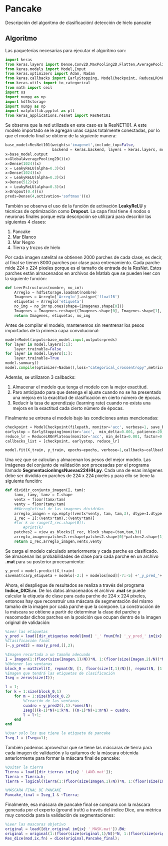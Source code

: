# Pancake
Descripción del algoritmo de clasificación/ detección de hielo pancake

## Algoritmo

Las paqueterías necesarias para ejecutar el algoritmo son:

```python
import keras
from keras.layers import Dense,Conv2D,MaxPooling2D,Flatten,AveragePooling2D,Dropout,BatchNormalization,Activation,GlobalMaxPooling2D,GlobalAveragePooling2D,LeakyReLU
from keras.models import Model,Input
from keras.optimizers import Adam, Nadam
from keras.callbacks import EarlyStopping, ModelCheckpoint, ReduceLROnPlateau, LearningRateScheduler
from keras.utils import to_categorical
from math import ceil
import os
import numpy as np
import hdf5storage
import numpy as np
import matplotlib.pyplot as plt
from keras_applications.resnet import ResNet101
```
Se observa que la red utilizada en este caso es la ResNET101. A este modelo importado se le agregan unas capas totalmente conectadas, por lo que el modelo final se obtiene de la siguiente manera:

```python
base_model=ResNet101(weights='imagenet',include_top=False, 
                     backend = keras.backend, layers = keras.layers, models = keras.models, utils = keras.utils)
x=base_model.output
x=GlobalAveragePooling2D()(x)
x=Dense(1024)(x) 
x = LeakyReLU(alpha=0.3)(x)
x=Dense(1024)(x) 
x = LeakyReLU(alpha=0.3)(x)
x=Dense(512)(x) 
x = LeakyReLU(alpha=0.3)(x)
x=Dropout(0.4)(x)
preds=Dense(4,activation='softmax')(x) 
```
También se observa el uso de la función de activación **LeakyReLU** y técnicas de optimización como **Dropout**. La capa final tiene 4 nodos o neuronas finales porque esta descripción se utilizará para describir las siguientes 4 clases:

1. Pancake
2. Mar Blanco
3. Mar Negro
4. Tierra y trozos de hielo

Por cada imagen satelital se obtienen 2000 parches de cada clase, es decir, al final se tienen 8000 parches por clase para entrenamiento. Cada parche mide 224 x 224 pixeles porque es el tamaño de entrada de la ResNet. Estos parches están almacenados en archivos de Matlab que se pueden leer con la siguiente función:

```python
def LeerEstructuras(nombre, no_im):
    Arreglo = hdf5storage.loadmat(nombre)
    Imagenes = Arreglo['Arreglo'].astype('float16')
    etiquetas = Arreglo['etiqueta']
    no_img = no_im*np.ones(shape=(Imagenes.shape[0]))
    Imagenes = Imagenes.reshape((Imagenes.shape[0], Imagenes.shape[1], Imagenes.shape[2],1))
    return Imagenes, etiquetas, no_img
```

Antes de compilar el modelo, mantenemos sin reentrenar los pesos importados de la primera capa convolucional:

```python
model=Model(inputs=base_model.input,outputs=preds)
for layer in model.layers[:1]:
    layer.trainable=False
for layer in model.layers[1:]:
    layer.trainable=True
model.summary()
model.compile(optimizer=Nadam(),loss="categorical_crossentropy",metrics=["accuracy"])
```

Además, se utilizaron 3 callbacks:
1. Almacenar el modelo que tenga el modelo con la mejor exactitud.
2. Paro anticipado para que detenga el ajuste cuando no se ha presentado una mejora en la exactitud de clasificación en cierto número de épocas.
3. Reducir la tasa de aprendizaje (learning rate) cuando no exista una mejora en la exactitud cada cierto número de épocas.

Finalmente se entrena el modelo bajo las condiciones antes mencionadas:

```python
checkpoint = ModelCheckpoint(filepath, monitor='acc', verbose=1, save_best_only=True, mode='max')
earlystop = EarlyStopping(monitor='acc',  min_delta=0.001, patience=20, mode='auto', verbose=1,restore_best_weights=True)
reduce_lr = ReduceLROnPlateau(monitor='acc', min_delta=0.001, factor=0.5, patience=5, verbose=1, min_lr=0.00001, mode='max')
callbacks_list = [checkpoint, earlystop, reduce_lr]

model.fit(X_train, y_train, epochs=epochs, verbose=1,callbacks=callbacks_list,shuffle=True,)
```

Una vez que se calculan y almacenan los pesos del mejor modelo. Las imágenes del conjunto de validación son procesadas por el programa llamado **SegmentacionImgsNuevas224HH.py**. Cada una de esas imágenes debe ser dividida en parches de 224 x 224 pixeles y para ello se tiene la siguiente función:

```python
def dividir_conjunto_imagen(I, tam):
    tamx, tamy, tamz = I.shape
    ventx = floor(tamx/tam)
    venty = floor(tamy/tam)
    ##Arreglofinal de las imagenes divididas
    arreglo_imagen = np.empty((ventx*venty, tam, tam,3), dtype=I.dtype)
    I_rec = I[:(ventx*tam),:(venty*tam)]
    #for k in range(I_rec.shape[0]):
        #print(k)
    patches2 = view_as_blocks(I_rec, block_shape=(tam,tam,3))
    arreglo_imagen=patches2.reshape(patches2.shape[0]*patches2.shape[1],patches2.shape[3], patches2.shape[4],3)
    return I_rec,arreglo_imagen,ventx,venty
```

Se carga el modelo calculado anteriormente y cada parche es clasificado. Se almacenan las probabilidades de clase para cada parche en un archivo **.mat** para su posterior procesamiento:

```python
y_pred = model.predict(X_train)
savemat(carp_etiqueta + modelo[-2:] + modelos[mod][-7:-5] +'_y_pred_'+ name_imgs[img][:4] +'.mat', {'y_pred': y_pred})
```

Ahora, el despliegue de resultados se realiza a través del programa **Indice_DICE.m**. De los datos almacenados el archivo **.mat** se puede calcular la etiqueta de clase para cada parche de 224 x 224 pixeles, entonces hay que reconstruir una máscara de segmentación del mismo tamaño de la imagen por cada parche que la compone. La construcción de la máscara se obtiene a partir de determinar la clase del parche y reacomodar dichos parches en la posición que ocupan dentro de la imagen original de validación:

```matlab
%Leer las etiquetas
y_pred = load([dir_etiquetas model{mod} '_' fnum{fn} '_y_pred_' im{ix} '.mat']).y_pred;
%Clasificación final
[~,y_pred2] = max(y_pred,[],2);

%Imagen recortada a un tamaño adecuado
I = Imagen(1:(floor(size(Imagen,1)/N))*N, 1:(floor(size(Imagen,2)/N))*N);
%Obtener las ventanas
block_0 = mat2cell(I, repmat(N, [1, floor(size(I,1)/N)]), repmat(N, [1, floor(size(I,2)/N)]));
%Imagen que tendrá las etiquetas de clasificación
Iseg = zeros(size(I));

l = 1;
for k = 1:size(block_0,1)
    for m = 1:size(block_0,2)
        %Creación de las ventanas
        cuadro = y_pred2(l,1).*ones(N);
        Iseg(((k-1)*N)+1:k*N, ((m-1)*N)+1:m*N) = cuadro;
        l = l+1;
    end
end

%Usar solo los que tiene la etiqueta de pancake
Iseg_1 = (Iseg==1);
```

También podemos aprovechar que se tiene las máscaras de tierra para cada imagen de validación y la quitamos de la máscara obtenida anteriormente para formar la máscara final de pancake:

```matlab
%Quitar la tierra
Tierra = load([dir_tierras im{ix} '_LAND.mat']);
Tierra = Tierra.h;
Tierra = logical(Tierra(1:(floor(size(Imagen,1)/N))*N, 1:(floor(size(Imagen,2)/N))*N));

%MÁSCARA FINAL DE PANCAKE
Pancake_final = Iseg_1 & ~Tierra;
```

Finalmente, esa máscara de pancake final se compara con la máscara generada por el experto (ground truth) a través del índice Dice, una métrica muy conocida para la validación de segmentaciones:

```matlab
%Leer las mascaras objetivo
original = load([dir_original im{ix} '_MASK.mat']).BW;
original = original(1:(floor(size(original,1)/N))*N, 1:(floor(size(original,2)/N))*N);
Res_dice(mod,ix,fn) = dice(original,Pancake_final);
```


